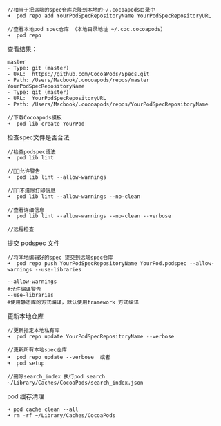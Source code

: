 
```
//相当于把远端的spec仓库克隆到本地的~/.cocoapods目录中
➜  pod repo add YourPodSpecRepositoryName YourPodSpecRepositoryURL
```
```
//查看本地pod spec仓库 （本地目录地址 ~/.coc.cocoapods）
➜  pod repo
```

查看结果：

    master
    - Type: git (master)
    - URL:  https://github.com/CocoaPods/Specs.git
    - Path: /Users/Macbook/.cocoapods/repos/master
    YourPodSpecRepositoryName
    - Type: git (master)
    - URL:  YourPodSpecRepositoryURL
    - Path: /Users/Macbook/.cocoapods/repos/YourPodSpecRepositoryName

```
//下载Cocoapods模板
➜  pod lib create YourPod
```

检查spec文件是否合法
```
//检查podspec语法
➜  pod lib lint

//允许警告
➜  pod lib lint --allow-warnings

//不清除打印信息
➜  pod lib lint --allow-warnings --no-clean

//查看详细信息
➜  pod lib lint --allow-warnings --no-clean --verbose

//远程检查
```

提交 podspec 文件
```
//将本地编辑好的spec 提交到远端spec仓库
➜  pod repo push YourPodSpecRepositoryName YourPod.podspec --allow-warnings --use-libraries

--allow-warnings  
#允许编译警告
--use-libraries
#使用静态库的方式编译，默认使用framework 方式编译
```

更新本地仓库
```
//更新指定本地私有库
➜  pod repo update YourPodSpecRepositoryName --verbose

//更新所有本地spec仓库
➜  pod repo update --verbose  或者
➜  pod setup

//删除search_index 执行pod search
~/Library/Caches/CocoaPods/search_index.json
```
pod 缓存清理

    ➜ pod cache clean --all
    ➜ rm -rf ~/Library/Caches/CocoaPods


